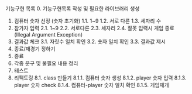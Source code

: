 기능구현 목록
0. 기능구현목록 작성 및 필요한 라이브러리 생성
1. 컴퓨터 숫자 선정 (숫자 초기화)
1.1. 1~9
1.2. 서로 다른
1.3. 세자리 수
2. 참가자 입력
2.1. 1~9
2.2. 서로다른
2.3. 세자리
2.4. 잘못 입력시 게임 종료 (Illegal Argument Exception)
3. 결과값 체크
3.1. 자릿수 일치 확인
3.2. 숫자 일치 확인
3.3. 결과값 제시
4. 종료/재경기 정하기
5. 종료
6. 각종 문구 및 불필요 내용 정리
7. 테스트
8. 리팩토링
8.1. class 만들기
8.1.1. 컴퓨터 숫자 생성
8.1.2. player 숫자 입력
8.1.3. player 숫자 check
8.1.4. 컴퓨터-player 숫자 일치 확인
8.1.5. 게임재개